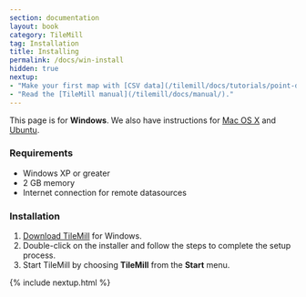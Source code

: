 ```yaml
---
section: documentation
layout: book
category: TileMill
tag: Installation
title: Installing
permalink: /docs/win-install
hidden: true
nextup:
- "Make your first map with [CSV data](/tilemill/docs/tutorials/point-data/)."
- "Read the [TileMill manual](/tilemill/docs/manual/)."
---
```

This page is for **Windows**. We also have instructions for [Mac OS X](/tilemill/docs/mac-install) and [Ubuntu](/tilemill/docs/linux-install).

### Requirements
<ul class='checklist'>
  <li class='check'>Windows XP or greater</li>
  <li class='check'>2 GB memory</li>
  <li class='check'>Internet connection for remote datasources</li>
</ul>

### Installation

1. [Download TileMill]({{site.categories.homepage[0].platforms[2].url}}) for Windows.
2. Double-click on the installer and follow the steps to complete the setup process.
3. Start TileMill by choosing **TileMill** from the **Start** menu.

{% include nextup.html %}
